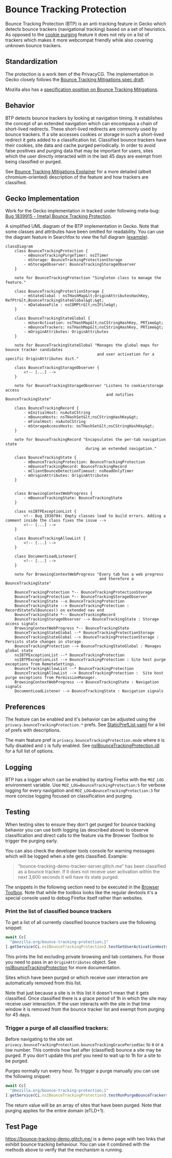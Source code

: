 # Bounce Tracking Protection

Bounce Tracking Protection (BTP) is an anti-tracking feature in Gecko which
detects bounce trackers (navigational tracking) based on a set of heuristics. As
opposed to the [cookie purging](../cookie-purging/index.md) feature it does not
rely on a list of trackers which makes it more webcompat friendly while also
covering unknown bounce trackers.


## Standardization

The protection is a work item of the PrivacyCG. The implementation in Gecko
closely follows the
[Bounce Tracking Mitigations spec draft](https://privacycg.github.io/nav-tracking-mitigations/#bounce-tracking-mitigations).

Mozilla also has a [specification position on Bounce Tracking Mitigations](https://mozilla.github.io/standards-positions/#bounce-tracking-mitigations).


## Behavior

BTP detects bounce trackers by looking at navigation timing. It establishes the
concept of an extended navigation which can encompass a chain of short-lived
redirects. These short-lived redirects are commonly used by bounce trackers. If
a site accesses cookies or storage in such a short-lived redirect it gets added
to a classification list. Classified bounce trackers have their cookies, site
data and cache purged periodically. In order to avoid false positives and
purging data that may be important for users, sites which the user directly
interacted with in the last 45 days are exempt from being classified or purged.

See
[Bounce Tracking Mitigations Explainer](https://github.com/privacycg/nav-tracking-mitigations/blob/main/bounce-tracking-explainer.md)
for a more detailed (albeit chromium-oriented) description of the feature and how trackers are classified.

<!---
    TODO: This section should be extended to describe the behavior and rely less on the chromium explainer.
    It should also talk about potential deviations from the spec.
-->

## Gecko Implementation

Work for the Gecko implementation in tracked under following meta-bug:
[Bug 1839915 - \[meta\] Bounce Tracking Protection](https://bugzilla.mozilla.org/show_bug.cgi?id=1839915).


A simplified UML diagram of the BTP implementation in Gecko. Note that some
classes and attributes have been omitted for readability. You can use the
diagram feature in Searchfox to view the full diagram
([example](https://searchfox.org/mozilla-central/query/default?q=class-diagram%3A%27mozilla%3A%3ABounceTrackingState%27+depth%3A2)).

```{mermaid}
classDiagram
    class BounceTrackingProtection {
        - mBounceTrackingPurgeTimer: nsITimer
        - mStorage: BounceTrackingProtectionStorage
        - mStorageObserver: BounceTrackingStorageObserver
    }

    note for BounceTrackingProtection "Singleton class to manage the feature."

    class BounceTrackingProtectionStorage {
        - mStateGlobal : nsTHashMap&lt;OriginAttributesHashKey, RefPtr&lt;BounceTrackingStateGlobal&gt;&gt;
        - mDatabaseFile : nsCOMPtr&lt;nsIFile&gt;
    }

    class BounceTrackingStateGlobal {
        - mUserActivation: nsTHashMap&lt;nsCStringHashKey, PRTime&gt;
        - mBounceTrackers: nsTHashMap&lt;nsCStringHashKey, PRTime&gt;
        - mOriginAttributes: OriginAttributes
    }

    note for BounceTrackingStateGlobal "Manages the global maps for bounce tracker candidates
                                        and user activation for a specific OriginAttributes dict."

    class BounceTrackingStorageObserver {
        <!-- [...] -->
    }

    note for BounceTrackingStorageObserver "Listens to cookie/storage access
                                            and notifies BounceTrackingState"

    class BounceTrackingRecord {
        - mInitialHost: nsAutoCString
        - mBounceHosts: nsTHashSet&lt;nsCStringHashKey&gt;
        - mFinalHost: nsAutoCString
        - mStorageAccessHosts: nsTHashSet&lt;nsCStringHashKey&gt;
    }

    note for BounceTrackingRecord "Encapsulates the per-tab navigation state
                                   during an extended navigation."

    class BounceTrackingState {
        - mBounceTrackingProtection: BounceTrackingProtection
        - mBounceTrackingRecord: BounceTrackingRecord
        - mClientBounceDetectionTimeout: nsReadOnlyTimer
        - mOriginAttributes: OriginAttributes
    }


    class BrowsingContextWebProgress {
        - mBounceTrackingState: BounceTrackingState
    }

    class nsIBTPExceptionList {
        <!-- Bug 1930704: Empty classes lead to build errors. Adding a comment inside the class fixes the issue -->
        <!-- [...] -->
    }

    class BounceTrackingAllowList {
        <!-- [...] -->
    }

    class DocumentLoadListener{
        <!-- [...] -->
    }

    note for BrowsingContextWebProgress "Every tab has a web progress
                                         and therefore a BounceTrackingState"

    BounceTrackingProtection *-- BounceTrackingProtectionStorage
    BounceTrackingProtection *-- BounceTrackingStorageObserver
    BounceTrackingState --o BounceTrackingProtection
    BounceTrackingState --> BounceTrackingProtection : RecordStatefulBounces() on extended nav end
    BounceTrackingState *-- BounceTrackingRecord
    BounceTrackingStorageObserver --> BounceTrackingState : Storage access signals
    BrowsingContextWebProgress *-- BounceTrackingState
    BounceTrackingStateGlobal --* BounceTrackingProtectionStorage
    BounceTrackingStateGlobal --> BounceTrackingProtectionStorage : Persists state changes in storage.
    BounceTrackingProtection --> BounceTrackingStateGlobal : Manages global state
    nsIBTPExceptionList --* BounceTrackingProtection
    nsIBTPExceptionList --> BounceTrackingProtection : Site host purge exceptions from RemoteSettings.
    BounceTrackingAllowList --* BounceTrackingProtection
    BounceTrackingAllowList --> BounceTrackingProtection :  Site host purge exceptions from PermissionManager.
    BrowsingContextWebProgress --> BounceTrackingState : Navigation signals
    DocumentLoadListener --> BounceTrackingState : Navigation signals
```

## Preferences

The feature can be enabled and it's behavior can be adjusted using the
`privacy.bounceTrackingProtection.*` prefs. See
[StaticPrefList.yaml](https://searchfox.org/mozilla-central/rev/ec342a3d481d9ac3324d1041e05eefa6b61392d2/modules/libpref/init/StaticPrefList.yaml#15125-15180)
for a list of prefs with descriptions.

The main feature pref is `privacy.bounceTrackingProtection.mode` where `0` is
fully disabled and `1` is fully enabled. See
[nsIBounceTrackingProtection.idl](https://searchfox.org/mozilla-central/rev/ec342a3d481d9ac3324d1041e05eefa6b61392d2/toolkit/components/antitracking/bouncetrackingprotection/nsIBounceTrackingProtection.idl#10-42)
for a full list of options.

## Logging
BTP has a logger which can be enabled by starting Firefox with the `MOZ_LOG`
environment variable. Use `MOZ_LOG=BounceTrackingProtection:5` for verbose
logging for every navigation and `MOZ_LOG=BounceTrackingProtection:3` for more
concise logging focused on classification and purging.

## Testing
When testing sites to ensure they don't get purged for bounce tracking behavior
you can use both logging (as described above) to observe classification and
direct calls to the feature via the Browser Toolbox to trigger the purging
early.

You can also check the developer tools console for warning messages which will
be logged when a site gets classified. Example:

> “bounce-tracking-demo-tracker-server.glitch.me” has been classified as a
> bounce tracker. If it does not receive user activation within the next 3,600
> seconds it will have its state purged.

The snippets in the following section need to be executed in the [Browser
Toolbox]. Note that while the toolbox looks like the regular devtools it's a
special console used to debug Firefox itself rather than websites.

[Browser Toolbox]: /devtools-user/browser_toolbox/index.rst

### Print the list of classified bounce trackers

To get a list of all currently classified bounce trackers use the following snippet:
```javascript
await Cc[
  "@mozilla.org/bounce-tracking-protection;1"
].getService(Ci.nsIBounceTrackingProtection).testGetUserActivationHosts({})
```
This prints the list excluding private browsing and tab containers. For those
you need to pass in an `OriginAttributes` object. See
[nsIBounceTrackingProtection](https://searchfox.org/mozilla-central/rev/ec342a3d481d9ac3324d1041e05eefa6b61392d2/toolkit/components/antitracking/bouncetrackingprotection/nsIBounceTrackingProtection.idl#90)
for more documentation.

Sites which have been purged or which receive user interaction are automatically
removed from this list.

Note that just because a site is in this list it doesn't mean that it gets
classified. Once classified there is a grace period of 1h in which the site may
receive user interaction. If the user interacts with the site in that time
window it is removed from the bounce tracker list and exempt from purging for 45
days.

### Trigger a purge of all classified trackers:
Before navigating to the site set
`privacy.bounceTrackingProtection.bounceTrackingGracePeriodSec` to `0` or a low
number. This controls how fast after (classified) bounce a site may be purged.
If you don't update this pref you need to wait up to 1h for a site to be purged.

Purges normally run every hour. To trigger a purge manually you can use the
following snippet:
```javascript
await Cc[
  "@mozilla.org/bounce-tracking-protection;1"
].getService(Ci.nsIBounceTrackingProtection).testRunPurgeBounceTrackers();
```
The return value will be an array of sites that have been purged. Note that
purging applies for the entire domain (eTLD+1).

## Test Page
https://bounce-tracking-demo.glitch.me/ is a demo page with two links that
exhibit bounce tracking behaviour. You can use it combined with the methods
above to verify that the mechanism is running.
